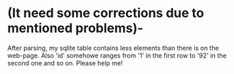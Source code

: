 # (It need some corrections due to mentioned problems)-
After parsing, my sqlite table contains less elements than there is on the web-page.
Also 'id' somehowe ranges from '1' in the first row to '92' in the second one and so on.
Please help me! 
